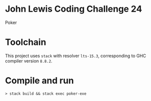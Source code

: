 # John Lewis Coding Challenge 24

Poker

# Toolchain

This project uses `stack` with resolver `lts-15.3`, corresponding to GHC
compiler version `8.8.2`.

# Compile and run

```shell
> stack build && stack exec poker-exe
```
